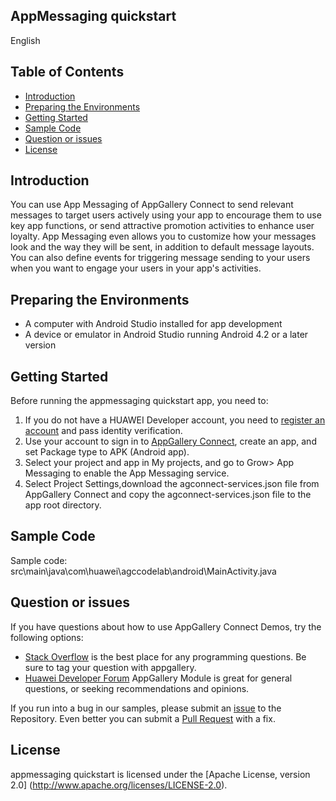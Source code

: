 ## AppMessaging quickstart

English

## Table of Contents

 * [Introduction](#introduction)
 * [Preparing the Environments](#preparing-the-environments)
 * [Getting Started](#getting-started)
 * [Sample Code](#sample-Code)
 * [Question or issues](#question-or-issues)
 * [License](#license)

## Introduction
You can use App Messaging of AppGallery Connect to send relevant messages to target users actively using your app to encourage them to use key app functions, or send attractive promotion activities to enhance user loyalty. App Messaging even allows you to customize how your messages look and the way they will be sent, in addition to default message layouts. You can also define events for triggering message sending to your users when you want to engage your users in your app's activities.

## Preparing the Environments
* A computer with Android Studio installed for app development
* A device or emulator in Android Studio running Android 4.2 or a later version 

## Getting Started
Before running the appmessaging quickstart app, you need to:
1. If you do not have a HUAWEI Developer account, you need to [register an account](https://developer.huawei.com/consumer/en/doc/start/registration-and-verification-0000001053628148) and pass identity verification.
2. Use your account to sign in to [AppGallery Connect](https://developer.huawei.com/consumer/cn/doc/development/AppGallery-connect-Guides/agc-get-started), create an app, and set Package type to APK (Android app).
3. Select your project and app in My projects, and go to Grow> App Messaging to enable the App Messaging service.
4. Select Project Settings,download the agconnect-services.json file from AppGallery Connect and copy the agconnect-services.json file to the app root directory.

## Sample Code
Sample code: src\main\java\com\huawei\agccodelab\android\MainActivity.java

## Question or issues
If you have questions about how to use AppGallery Connect Demos, try the following options:  
* [Stack Overflow](https://stackoverflow.com/users/14194729/appgallery-connect) is the best place for any programming questions. Be sure to tag your question with appgallery.  
* [Huawei Developer Forum](https://forums.developer.huawei.com/forumPortal/en/home?fid=0101188387844930001) AppGallery Module is great for general questions, or seeking recommendations and opinions.

If you run into a bug in our samples, please submit an [issue](https://github.com/AppGalleryConnect/agc-demos/issues) to the Repository. Even better you can submit a [Pull Request](https://github.com/AppGalleryConnect/agc-demos/pulls) with a fix.

## License
appmessaging quickstart is licensed under the [Apache License, version 2.0] (http://www.apache.org/licenses/LICENSE-2.0).
